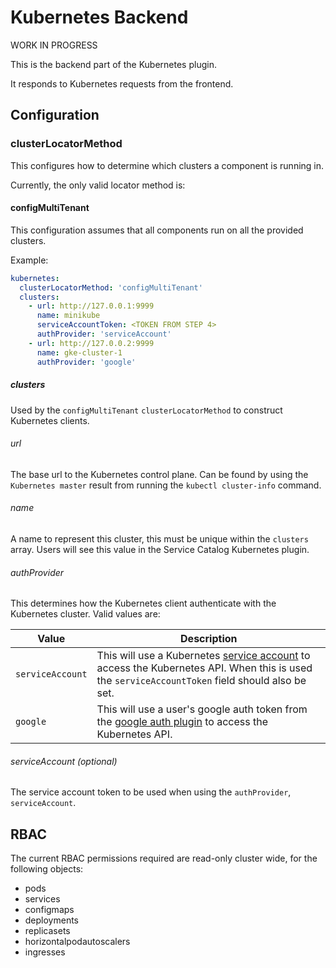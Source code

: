 # Kubernetes Backend

WORK IN PROGRESS

This is the backend part of the Kubernetes plugin.

It responds to Kubernetes requests from the frontend.

## Configuration

### clusterLocatorMethod

This configures how to determine which clusters a component is running in.

Currently, the only valid locator method is:

#### configMultiTenant

This configuration assumes that all components run on all the provided clusters.

Example:

```yaml
kubernetes:
  clusterLocatorMethod: 'configMultiTenant'
  clusters:
    - url: http://127.0.0.1:9999
      name: minikube
      serviceAccountToken: <TOKEN FROM STEP 4>
      authProvider: 'serviceAccount'
    - url: http://127.0.0.2:9999
      name: gke-cluster-1
      authProvider: 'google'
```

##### clusters

Used by the `configMultiTenant` `clusterLocatorMethod` to construct Kubernetes clients.

###### url

The base url to the Kubernetes control plane. Can be found by using the `Kubernetes master` result from running the `kubectl cluster-info` command.

###### name

A name to represent this cluster, this must be unique within the `clusters` array. Users will see this value in the Service Catalog Kubernetes plugin.

###### authProvider

This determines how the Kubernetes client authenticate with the Kubernetes cluster. Valid values are:

| Value            | Description                                                                                                                                                                                                                       |
| ---------------- | --------------------------------------------------------------------------------------------------------------------------------------------------------------------------------------------------------------------------------- |
| `serviceAccount` | This will use a Kubernetes [service account](https://kubernetes.io/docs/reference/access-authn-authz/service-accounts-admin/) to access the Kubernetes API. When this is used the `serviceAccountToken` field should also be set. |
| `google`         | This will use a user's google auth token from the [google auth plugin](https://backstage.io/docs/auth/) to access the Kubernetes API.                                                                                             |

###### serviceAccount (optional)

The service account token to be used when using the `authProvider`, `serviceAccount`.

## RBAC

The current RBAC permissions required are read-only cluster wide, for the following objects:

- pods
- services
- configmaps
- deployments
- replicasets
- horizontalpodautoscalers
- ingresses

